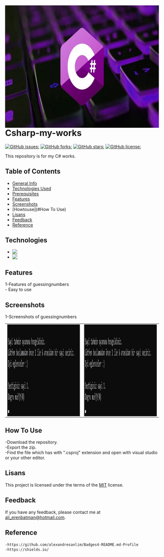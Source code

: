 <img align="left" src="https://github.com/Alierenkayhan/Alierenkayhan.github.io/blob/master/img/c%23.jpeg" alt="Alierenkayhan" width ="1100" height = "400" /></p>
    
# Csharp-my-works

[![GitHub issues:](https://img.shields.io/github/issues/Alierenkayhan/Csharp-my-works)](https://img.shields.io/github/issues/Alierenkayhan/Csharp-my-works)
[![GitHub forks:](https://img.shields.io/github/forks/Alierenkayhan/Csharp-my-works)](https://img.shields.io/github/forks/Alierenkayhan/Csharp-my-works)
[![GitHub stars:](https://img.shields.io/github/stars/Alierenkayhan/Csharp-my-works)](https://img.shields.io/github/stars/Alierenkayhan/Csharp-my-works)
[![GitHub license:](https://img.shields.io/github/license/Alierenkayhan/Csharp-my-works)](https://img.shields.io/github/license/Alierenkayhan/Csharp-my-works)

This repository is for my C# works. 
 


## Table of Contents

* [General Info](#CET-301)
* [Technologies Used](#Technologies)
* [Prerequisites](#Prerequisites)
* [Features](#Features)
* [Screenshots](#Screenshots)
* [Howtouse](#How To Use)
* [Lisans](#Lisans)
* [Feedback](#Feedback)
* [Reference](#Reference)
 
## Technologies
- <img align="left" src="https://img.shields.io/badge/C%23-239120?style=for-the-badge&logo=c-sharp&logoColor=white" /> 
- <img align="left" src="https://img.shields.io/badge/Visual_Studio-5C2D91?style=for-the-badge&logo=visual%20studio&logoColor=white" />
 

## Features
1-Features of guessingnumbers <br/>
    - Easy to use <br/>
   
## Screenshots
  1-Screenshots of guessingnumbers
  <table> 
    <tr>
        <td>  <img align="left" src="screenshots/guessingnumbersss/guessingnumbersss1.jpg" alt="guessingnumbers" width ="400" height = "300" /></p></td>
        <td>  <img align="left" src="screenshots/guessingnumbersss/guessingnumbersss1.jpg" alt="guessingnumbers" width ="400" height = "300" /></p></td>
    </tr>
   </table>

## How To Use  
  -Download the repository.<br/>
  -Export the zip.<br/>
  -Find the file which has with ".csproj" extension and open with visual studio or your other editor.<br/>
 
## Lisans

This project is licensed under the terms of the [MIT](https://choosealicense.com/licenses/mit/) license.

  
## Feedback

If you have any feedback, please contact me at ali_erenbatman@hotmail.com.
  
## Reference
    -https://github.com/alexandresanlim/Badges4-README.md-Profile
    -https://shields.io/


